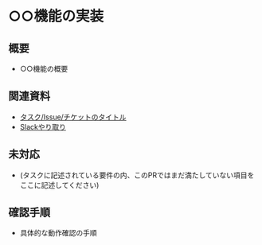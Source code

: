 # ○○機能の実装

## 概要

- ○○機能の概要

## 関連資料

- [タスク/Issue/チケットのタイトル](https://google.com)
- [Slackやり取り](https://google.com)

## 未対応

- (タスクに記述されている要件の内、このPRではまだ満たしていない項目をここに記述してください)

## 確認手順

- 具体的な動作確認の手順
